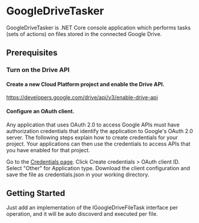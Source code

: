 # GoogleDriveTasker

GoogleDriveTasker is .NET Core console application which performs tasks (sets of actions) on files stored in the connected Google Drive.

## Prerequisites

### Turn on the Drive API

#### Create a new Cloud Platform project and enable the Drive API.
https://developers.google.com/drive/api/v3/enable-drive-api

#### Configure an OAuth client.

Any application that uses OAuth 2.0 to access Google APIs must have authorization credentials that identify the application to Google's OAuth 2.0 server.
The following steps explain how to create credentials for your project. Your applications can then use the credentials to access APIs that you have enabled for that project.

Go to the [Credentials page](https://console.developers.google.com/apis/credentials).
Click Create credentials > OAuth client ID.
Select "Other" for Application type.
Download the client configuration and save the file as credentials.json in your working directory.

## Getting Started

Just add an implementation of the IGoogleDriveFileTask interface per operation, and it will be auto discoverd and executed per file.
